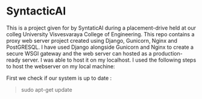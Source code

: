 # SyntacticAI


This is a project given for by SyntaticAI during a placement-drive held at our colleg University Visvesvaraya College of Engineering.
This repo contains a proxy web server project created using Django, Gunicorn, Nginx and PostGRESQL.
I have used Django alongside Gunicorn and Nginx to create a secure WSGI gateway and the web server can hosted as a production-ready server. I was able to host it on my localhost.
I used the following steps to host the webserver on my local machine:

First we  check if our system is up to date :
> sudo apt-get update
